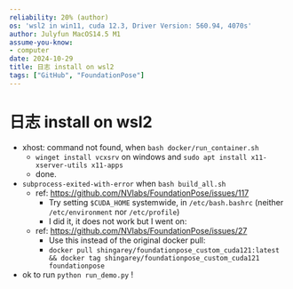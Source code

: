 ```yaml
---
reliability: 20% (author)
os: 'wsl2 in win11, cuda 12.3, Driver Version: 560.94, 4070s'
author: Julyfun MacOS14.5 M1
assume-you-know:
- computer
date: 2024-10-29
title: 日志 install on wsl2
tags: ["GitHub", "FoundationPose"]
---
```

# 日志 install on wsl2

- xhost: command not found, when `bash docker/run_container.sh`
    - `winget install vcxsrv` on windows and `sudo apt install x11-xserver-utils x11-apps`
    - done.
- `subprocess-exited-with-error` when `bash build_all.sh`
    - ref: https://github.com/NVlabs/FoundationPose/issues/117
        - Try setting `$CUDA_HOME` systemwide, in `/etc/bash.bashrc` (neither `/etc/environment` nor `/etc/profile`)
        - I did it, it does not work but I went on:
    - ref: https://github.com/NVlabs/FoundationPose/issues/27
        - Use this instead of the original docker pull:
        - `docker pull shingarey/foundationpose_custom_cuda121:latest && docker tag shingarey/foundationpose_custom_cuda121 foundationpose`
- ok to run `python run_demo.py` !

